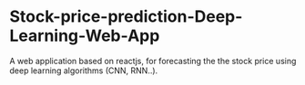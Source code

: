 # Stock-price-prediction-Deep-Learning-Web-App
A web application based on reactjs, for forecasting the the stock price using deep learning algorithms (CNN, RNN..).
